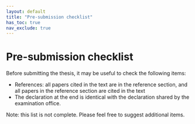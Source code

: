 ```yaml
---
layout: default
title: "Pre-submission checklist"
has_toc: true
nav_exclude: true
---
```


# Pre-submission checklist

Before submitting the thesis, it may be useful to check the following items:

- References: all papers cited in the text are in the reference section, and all papers in the reference section are cited in the text
- The declaration at the end is identical with the declaration shared by the examination office.

Note: this list is not complete. Please feel free to suggest additional items.